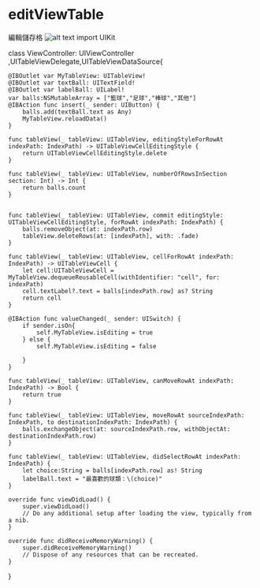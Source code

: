 # editViewTable
編輯儲存格
![alt text](https://www.ezfindme.com/wp-content/uploads/2018/03/螢幕快照-2018-03-20-下午12.46.23.png)
import UIKit

class ViewController: UIViewController ,UITableViewDelegate,UITableViewDataSource{

    

    @IBOutlet var MyTableView: UITableView!
    @IBOutlet var textBall: UITextField!
    @IBOutlet var labelBall: UILabel!
    var balls:NSMutableArray = ["籃球","足球","棒球","其他"]
    @IBAction func insert(_ sender: UIButton) {
        balls.add(textBall.text as Any)
        MyTableView.reloadData()
    }
    
    func tableView(_ tableView: UITableView, editingStyleForRowAt indexPath: IndexPath) -> UITableViewCellEditingStyle {
        return UITableViewCellEditingStyle.delete
    }
    
    func tableView(_ tableView: UITableView, numberOfRowsInSection section: Int) -> Int {
        return balls.count
    }
    
    
    func tableView(_ tableView: UITableView, commit editingStyle: UITableViewCellEditingStyle, forRowAt indexPath: IndexPath) {
        balls.removeObject(at: indexPath.row)
        tableView.deleteRows(at: [indexPath], with: .fade)
    }
    
    func tableView(_ tableView: UITableView, cellForRowAt indexPath: IndexPath) -> UITableViewCell {
        let cell:UITableViewCell = MyTableView.dequeueReusableCell(withIdentifier: "cell", for: indexPath)
        cell.textLabel?.text = balls[indexPath.row] as? String
        return cell
    }
    
    @IBAction func valueChanged(_ sender: UISwitch) {
        if sender.isOn{
            self.MyTableView.isEditing = true
        } else {
            self.MyTableView.isEditing = false
            
        }
    }
    
    func tableView(_ tableView: UITableView, canMoveRowAt indexPath: IndexPath) -> Bool {
        return true
    }
    
    func tableView(_ tableView: UITableView, moveRowAt sourceIndexPath: IndexPath, to destinationIndexPath: IndexPath) {
        balls.exchangeObject(at: sourceIndexPath.row, withObjectAt: destinationIndexPath.row)
    }
    
    func tableView(_ tableView: UITableView, didSelectRowAt indexPath: IndexPath) {
        let choice:String = balls[indexPath.row] as! String
        labelBall.text = "最喜歡的球類：\(choice)"
    }
    
    override func viewDidLoad() {
        super.viewDidLoad()
        // Do any additional setup after loading the view, typically from a nib.
    }

    override func didReceiveMemoryWarning() {
        super.didReceiveMemoryWarning()
        // Dispose of any resources that can be recreated.
    }


}
